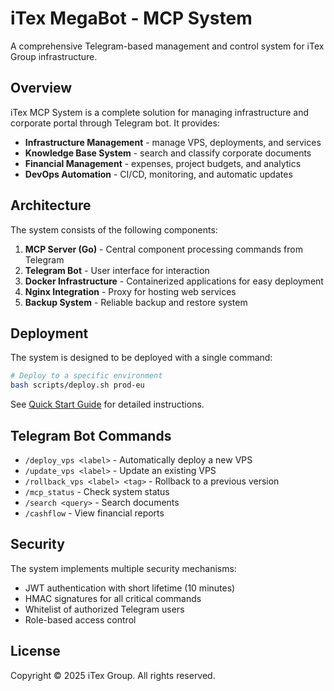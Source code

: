 # iTex MegaBot - MCP System

A comprehensive Telegram-based management and control system for iTex Group infrastructure.

## Overview

iTex MCP System is a complete solution for managing infrastructure and corporate portal through Telegram bot. It provides:

- **Infrastructure Management** - manage VPS, deployments, and services
- **Knowledge Base System** - search and classify corporate documents
- **Financial Management** - expenses, project budgets, and analytics
- **DevOps Automation** - CI/CD, monitoring, and automatic updates

## Architecture

The system consists of the following components:

1. **MCP Server (Go)** - Central component processing commands from Telegram
2. **Telegram Bot** - User interface for interaction
3. **Docker Infrastructure** - Containerized applications for easy deployment
4. **Nginx Integration** - Proxy for hosting web services
5. **Backup System** - Reliable backup and restore system

## Deployment

The system is designed to be deployed with a single command:

```bash
# Deploy to a specific environment
bash scripts/deploy.sh prod-eu
```

See [Quick Start Guide](docs/quickstart.md) for detailed instructions.

## Telegram Bot Commands

- `/deploy_vps <label>` - Automatically deploy a new VPS
- `/update_vps <label>` - Update an existing VPS
- `/rollback_vps <label> <tag>` - Rollback to a previous version
- `/mcp_status` - Check system status
- `/search <query>` - Search documents
- `/cashflow` - View financial reports

## Security

The system implements multiple security mechanisms:

- JWT authentication with short lifetime (10 minutes)
- HMAC signatures for all critical commands
- Whitelist of authorized Telegram users
- Role-based access control

## License

Copyright © 2025 iTex Group. All rights reserved.
